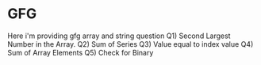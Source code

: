 # GFG
Here i'm providing gfg array and string question
Q1) Second Largest Number in the Array.
Q2) Sum of Series
Q3) Value equal to index value
Q4) Sum of Array Elements
Q5) Check for Binary
